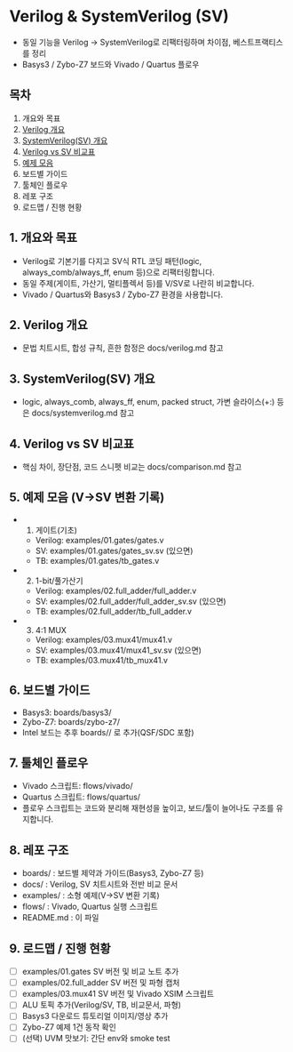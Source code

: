 # Verilog & SystemVerilog (SV)

- 동일 기능을 Verilog → SystemVerilog로 리팩터링하며 차이점, 베스트프랙티스를 정리
- Basys3 / Zybo-Z7 보드와 Vivado / Quartus 플로우

## 목차
1. 개요와 목표
2. [Verilog 개요](docs/verilog.md)
3. [SystemVerilog(SV) 개요](docs/systemverilog.md)
4. [Verilog vs SV 비교표](docs/comparison.md)
5. [예제 모음](examples)
6. 보드별 가이드
7. 툴체인 플로우
8. 레포 구조
9. 로드맵 / 진행 현황

## 1. 개요와 목표
- Verilog로 기본기를 다지고 SV식 RTL 코딩 패턴(logic, always_comb/always_ff, enum 등)으로 리팩터링합니다.
- 동일 주제(게이트, 가산기, 멀티플렉서 등)를 V/SV로 나란히 비교합니다.
- Vivado / Quartus와 Basys3 / Zybo-Z7 환경을 사용합니다.

## 2. Verilog 개요
- 문법 치트시트, 합성 규칙, 흔한 함정은 docs/verilog.md 참고

## 3. SystemVerilog(SV) 개요
- logic, always_comb, always_ff, enum, packed struct, 가변 슬라이스(+:) 등은 docs/systemverilog.md 참고

## 4. Verilog vs SV 비교표
- 핵심 차이, 장단점, 코드 스니펫 비교는 docs/comparison.md 참고

## 5. 예제 모음 (V→SV 변환 기록)
- 01. 게이트(기초)
  - Verilog: examples/01.gates/gates.v
  - SV: examples/01.gates/gates_sv.sv (있으면)
  - TB: examples/01.gates/tb_gates.v
- 02. 1-bit/풀가산기
  - Verilog: examples/02.full_adder/full_adder.v
  - SV: examples/02.full_adder/full_adder_sv.sv (있으면)
  - TB: examples/02.full_adder/tb_full_adder.v
- 03. 4:1 MUX
  - Verilog: examples/03.mux41/mux41.v
  - SV: examples/03.mux41/mux41_sv.sv (있으면)
  - TB: examples/03.mux41/tb_mux41.v

## 6. 보드별 가이드
- Basys3: boards/basys3/
- Zybo-Z7: boards/zybo-z7/
- Intel 보드는 추후 boards/<intel-board>/ 로 추가(QSF/SDC 포함)

## 7. 툴체인 플로우
- Vivado 스크립트: flows/vivado/
- Quartus 스크립트: flows/quartus/
- 플로우 스크립트는 코드와 분리해 재현성을 높이고, 보드/툴이 늘어나도 구조를 유지합니다.

## 8. 레포 구조
- boards/ : 보드별 제약과 가이드(Basys3, Zybo-Z7 등)
- docs/ : Verilog, SV 치트시트와 전반 비교 문서
- examples/ : 소형 예제(V→SV 변환 기록)
- flows/ : Vivado, Quartus 실행 스크립트
- README.md : 이 파일

## 9. 로드맵 / 진행 현황
- [ ] examples/01.gates SV 버전 및 비교 노트 추가
- [ ] examples/02.full_adder SV 버전 및 파형 캡처
- [ ] examples/03.mux41 SV 버전 및 Vivado XSIM 스크립트
- [ ] ALU 토픽 추가(Verilog/SV, TB, 비교문서, 파형)
- [ ] Basys3 다운로드 튜토리얼 이미지/영상 추가
- [ ] Zybo-Z7 예제 1건 동작 확인
- [ ] (선택) UVM 맛보기: 간단 env와 smoke test
